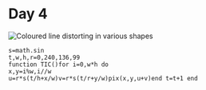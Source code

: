 # Day 4
![Coloured line distorting in various shapes](./day04.gif)
```
s=math.sin
t,w,h,r=0,240,136,99
function TIC()for i=0,w*h do 
x,y=i%w,i//w
u=r*s(t/h+x/w)v=r*s(t/r+y/w)pix(x,y,u+v)end t=t+1 end
```